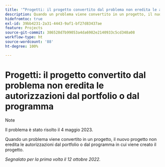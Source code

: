 ```yaml
---
title: '“Progetti: il progetto convertito dal problema non eredita le autorizzazioni dal portfolio o dal programma”'
description: Quando un problema viene convertito in un progetto, il nuovo progetto non eredita le autorizzazioni dal portfolio o dal programma in cui viene creato il progetto.
hidefromtoc: true
exl-id: 39bb4231-2a31-4443-9af1-bf27d83437ae
feature: Projects
source-git-commit: 386528d7b99053a4da6982e2140933c5cd348a08
workflow-type: ht
source-wordcount: '88'
ht-degree: 100%

---
```


# Progetti: il progetto convertito dal problema non eredita le autorizzazioni dal portfolio o dal programma

>[!NOTE]
>
>Il problema è stato risolto il 4 maggio 2023.

Quando un problema viene convertito in un progetto, il nuovo progetto non eredita le autorizzazioni dal portfolio o dal programma in cui viene creato il progetto.

_Segnalato per la prima volta il 12 ottobre 2022._

